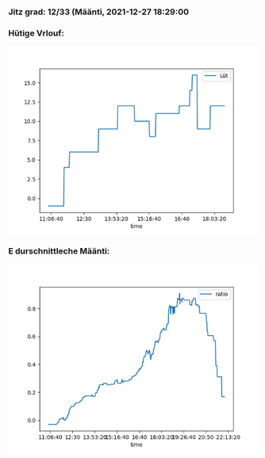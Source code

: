 ### Jitz grad: 12/33 (Määnti, 2021-12-27 18:29:00

### Hütige Vrlouf:
![Graph](Today.png)

### E durschnittleche Määnti:
![Graph](Määnti.png)